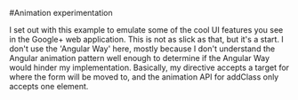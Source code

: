 #Animation experimentation

I set out with this example to emulate some of the cool UI features you see in the Google+ web application. This is not as slick as that,
but it's a start. I don't use the 'Angular Way' here, mostly because I don't understand the Angular animation pattern well enough to determine
if the Angular Way would hinder my implementation. Basically, my directive accepts a target for where the form will be moved to, and the animation
API for addClass only accepts one element.